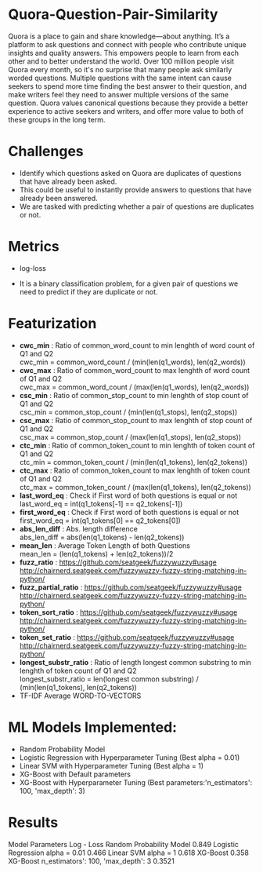 # Quora-Question-Pair-Similarity
Quora is a place to gain and share knowledge—about anything. It’s a platform to ask questions and connect with people who contribute unique insights and quality answers. This empowers people to learn from each other and to better understand the world.
Over 100 million people visit Quora every month, so it's no surprise that many people ask similarly worded questions. Multiple questions with the same intent can cause seekers to spend more time finding the best answer to their question, and make writers feel they need to answer multiple versions of the same question. Quora values canonical questions because they provide a better experience to active seekers and writers, and offer more value to both of these groups in the long term.

# Challenges
* Identify which questions asked on Quora are duplicates of questions that have already been asked. 
* This could be useful to instantly provide answers to questions that have already been answered. 
* We are tasked with predicting whether a pair of questions are duplicates or not. 
# Metrics 
* log-loss

* It is a binary classification problem, for a given pair of questions we need to predict if they are duplicate or not.
# Featurization
* __cwc_min__ :  Ratio of common_word_count to min lenghth of word count of Q1 and Q2 <br>cwc_min = common_word_count / (min(len(q1_words), len(q2_words))
* __cwc_max__ :  Ratio of common_word_count to max lenghth of word count of Q1 and Q2 <br>cwc_max = common_word_count / (max(len(q1_words), len(q2_words))
* __csc_min__ :  Ratio of common_stop_count to min lenghth of stop count of Q1 and Q2 <br> csc_min = common_stop_count / (min(len(q1_stops), len(q2_stops))
* __csc_max__ :  Ratio of common_stop_count to max lenghth of stop count of Q1 and Q2<br>csc_max = common_stop_count / (max(len(q1_stops), len(q2_stops))
* __ctc_min__ :  Ratio of common_token_count to min lenghth of token count of Q1 and Q2<br>ctc_min = common_token_count / (min(len(q1_tokens), len(q2_tokens))
* __ctc_max__ :  Ratio of common_token_count to max lenghth of token count of Q1 and Q2<br>ctc_max = common_token_count / (max(len(q1_tokens), len(q2_tokens))
* __last_word_eq__ :  Check if First word of both questions is equal or not<br>last_word_eq = int(q1_tokens[-1] == q2_tokens[-1])
* __first_word_eq__ :  Check if First word of both questions is equal or not<br>first_word_eq = int(q1_tokens[0] == q2_tokens[0])
* __abs_len_diff__ :  Abs. length difference<br>abs_len_diff = abs(len(q1_tokens) - len(q2_tokens))
* __mean_len__ :  Average Token Length of both Questions<br>mean_len = (len(q1_tokens) + len(q2_tokens))/2
* __fuzz_ratio__ :  https://github.com/seatgeek/fuzzywuzzy#usage
http://chairnerd.seatgeek.com/fuzzywuzzy-fuzzy-string-matching-in-python/
* __fuzz_partial_ratio__ :  https://github.com/seatgeek/fuzzywuzzy#usage
http://chairnerd.seatgeek.com/fuzzywuzzy-fuzzy-string-matching-in-python/
* __token_sort_ratio__ : https://github.com/seatgeek/fuzzywuzzy#usage
http://chairnerd.seatgeek.com/fuzzywuzzy-fuzzy-string-matching-in-python/
* __token_set_ratio__ : https://github.com/seatgeek/fuzzywuzzy#usage
http://chairnerd.seatgeek.com/fuzzywuzzy-fuzzy-string-matching-in-python/
* __longest_substr_ratio__ :  Ratio of length longest common substring to min lenghth of token count of Q1 and Q2<br>longest_substr_ratio = len(longest common substring) / (min(len(q1_tokens), len(q2_tokens))
* TF-IDF Average WORD-TO-VECTORS

# ML Models Implemented:
* Random Probability Model
* Logistic Regression with Hyperparameter Tuning (Best alpha = 0.01)
* Linear SVM with Hyperparameter Tuning (Best alpha = 1)
* XG-Boost with Default parameters
* XG-Boost with Hyperparameter Tuning (Best parameters:'n_estimators': 100, 'max_depth': 3)

# Results
Model	Parameters	Log - Loss
Random Probability Model		0.849
Logistic Regression	alpha = 0.01	0.466
Linear SVM	alpha = 1	0.618
XG-Boost		0.358
XG-Boost	n_estimators': 100, 'max_depth': 3	0.3521
